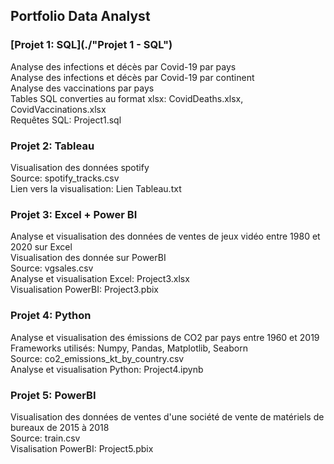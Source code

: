 ## Portfolio Data Analyst

### [Projet 1: SQL](./"Projet 1 - SQL")
Analyse des infections et décès par Covid-19 par pays  
Analyse des infections et décès par Covid-19 par continent  
Analyse des vaccinations par pays  
Tables SQL converties au format xlsx: CovidDeaths.xlsx, CovidVaccinations.xlsx  
Requêtes SQL: Project1.sql  

### Projet 2: Tableau
Visualisation des données spotify  
Source: spotify_tracks.csv  
Lien vers la visualisation: Lien Tableau.txt  

### Projet 3: Excel + Power BI
Analyse et visualisation des données de ventes de jeux vidéo entre 1980 et 2020 sur Excel  
Visualisation des donnée sur PowerBI  
Source: vgsales.csv  
Analyse et visualisation Excel: Project3.xlsx  
Visualisation PowerBI: Project3.pbix  

### Projet 4: Python
Analyse et visualisation des émissions de CO2 par pays entre 1960 et 2019  
Frameworks utilisés: Numpy, Pandas, Matplotlib, Seaborn  
Source: co2_emissions_kt_by_country.csv  
Analyse et visualisation Python: Project4.ipynb  

### Projet 5: PowerBI
Visualisation des données de ventes d'une société de vente de matériels de bureaux de 2015 à 2018  
Source: train.csv  
Visalisation PowerBI: Project5.pbix  
